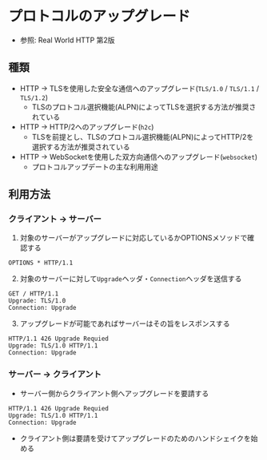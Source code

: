 # プロトコルのアップグレード
- 参照: Real World HTTP 第2版

## 種類
- HTTP -> TLSを使用した安全な通信へのアップグレード(`TLS/1.0` / `TLS/1.1` / `TLS/1.2`)
  - TLSのプロトコル選択機能(ALPN)によってTLSを選択する方法が推奨されている
- HTTP -> HTTP/2へのアップグレード(`h2c`)
  - TLSを前提とし、TLSのプロトコル選択機能(ALPN)によってHTTP/2を選択する方法が推奨されている
- HTTP -> WebSocketを使用した双方向通信へのアップグレード(`websocket`)
  - プロトコルアップデートの主な利用用途

## 利用方法
### クライアント -> サーバー
1. 対象のサーバーがアップグレードに対応しているかOPTIONSメソッドで確認する
```
OPTIONS * HTTP/1.1
```

2. 対象のサーバーに対して`Upgrade`ヘッダ・`Connection`ヘッダを送信する
```
GET / HTTP/1.1
Upgrade: TLS/1.0
Connection: Upgrade
```

3. アップグレードが可能であればサーバーはその旨をレスポンスする
```
HTTP/1.1 426 Upgrade Requied
Upgrade: TLS/1.0 HTTP/1.1
Connection: Upgrade
```

### サーバー -> クライアント
- サーバー側からクライアント側へアップグレードを要請する

```
HTTP/1.1 426 Upgrade Requied
Upgrade: TLS/1.0 HTTP/1.1
Connection: Upgrade
```

- クライアント側は要請を受けてアップグレードのためのハンドシェイクを始める
